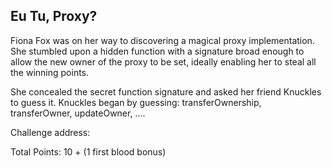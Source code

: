 ## Eu Tu, Proxy?

Fiona Fox was on her way to discovering a magical proxy implementation. She stumbled upon a hidden function with a signature broad enough to allow the new owner of the proxy to be set, ideally enabling her to steal all the winning points.

She concealed the secret function signature and asked her friend Knuckles to guess it. Knuckles began by guessing: transferOwnership, transferOwner, updateOwner, ....

Challenge address:

Total Points: 10 + (1 first blood bonus)